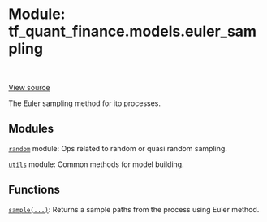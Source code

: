 <div itemscope itemtype="http://developers.google.com/ReferenceObject">
<meta itemprop="name" content="tf_quant_finance.models.euler_sampling" />
<meta itemprop="path" content="Stable" />
</div>

# Module: tf_quant_finance.models.euler_sampling

<!-- Insert buttons and diff -->

<table class="tfo-notebook-buttons tfo-api" align="left">
</table>

<a target="_blank" href="https://github.com/google/tf-quant-finance/blob/master/tf_quant_finance/models/euler_sampling.py">View source</a>



The Euler sampling method for ito processes.



## Modules

[`random`](../../tf_quant_finance/math/random.md) module: Ops related to random or quasi random sampling.

[`utils`](../../tf_quant_finance/models/euler_sampling/utils.md) module: Common methods for model building.

## Functions

[`sample(...)`](../../tf_quant_finance/models/euler_sampling/sample.md): Returns a sample paths from the process using Euler method.

